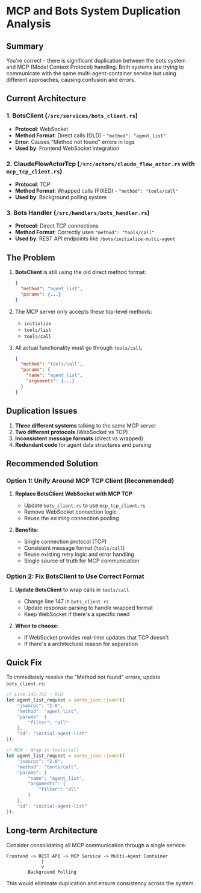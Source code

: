 # MCP and Bots System Duplication Analysis

## Summary

You're correct - there is significant duplication between the bots system and MCP (Model Context Protocol) handling. Both systems are trying to communicate with the same multi-agent-container service but using different approaches, causing confusion and errors.

## Current Architecture

### 1. **BotsClient** (`/src/services/bots_client.rs`)
- **Protocol**: WebSocket
- **Method Format**: Direct calls (OLD) - `"method": "agent_list"`
- **Error**: Causes "Method not found" errors in logs
- **Used by**: Frontend WebSocket integration

### 2. **ClaudeFlowActorTcp** (`/src/actors/claude_flow_actor.rs` with `mcp_tcp_client.rs`)
- **Protocol**: TCP
- **Method Format**: Wrapped calls (FIXED) - `"method": "tools/call"`
- **Used by**: Background polling system

### 3. **Bots Handler** (`/src/handlers/bots_handler.rs`)
- **Protocol**: Direct TCP connections
- **Method Format**: Correctly uses `"method": "tools/call"`
- **Used by**: REST API endpoints like `/bots/initialize-multi-agent`

## The Problem

1. **BotsClient** is still using the old direct method format:
   ```json
   {
     "method": "agent_list",
     "params": {...}
   }
   ```

2. The MCP server only accepts these top-level methods:
   - `initialize`
   - `tools/list`  
   - `tools/call`

3. All actual functionality must go through `tools/call`:
   ```json
   {
     "method": "tools/call",
     "params": {
       "name": "agent_list",
       "arguments": {...}
     }
   }
   ```

## Duplication Issues

1. **Three different systems** talking to the same MCP server
2. **Two different protocols** (WebSocket vs TCP)
3. **Inconsistent message formats** (direct vs wrapped)
4. **Redundant code** for agent data structures and parsing

## Recommended Solution

### Option 1: Unify Around MCP TCP Client (Recommended)

1. **Replace BotsClient WebSocket with MCP TCP**
   - Update `bots_client.rs` to use `mcp_tcp_client.rs`
   - Remove WebSocket connection logic
   - Reuse the existing connection pooling

2. **Benefits**:
   - Single connection protocol (TCP)
   - Consistent message format (`tools/call`)
   - Reuse existing retry logic and error handling
   - Single source of truth for MCP communication

### Option 2: Fix BotsClient to Use Correct Format

1. **Update BotsClient** to wrap calls in `tools/call`
   - Change line 147 in `bots_client.rs`
   - Update response parsing to handle wrapped format
   - Keep WebSocket if there's a specific need

2. **When to choose**:
   - If WebSocket provides real-time updates that TCP doesn't
   - If there's a architectural reason for separation

## Quick Fix

To immediately resolve the "Method not found" errors, update `bots_client.rs`:

```rust
// Line 145-152 - OLD
let agent_list_request = serde_json::json!({
    "jsonrpc": "2.0",
    "method": "agent_list",
    "params": {
        "filter": "all"
    },
    "id": "initial-agent-list"
});

// NEW - Wrap in tools/call
let agent_list_request = serde_json::json!({
    "jsonrpc": "2.0",
    "method": "tools/call",
    "params": {
        "name": "agent_list",
        "arguments": {
            "filter": "all"
        }
    },
    "id": "initial-agent-list"
});
```

## Long-term Architecture

Consider consolidating all MCP communication through a single service:

```
Frontend -> REST API -> MCP Service -> Multi-Agent Container
             |
             v
        Background Polling
```

This would eliminate duplication and ensure consistency across the system.
